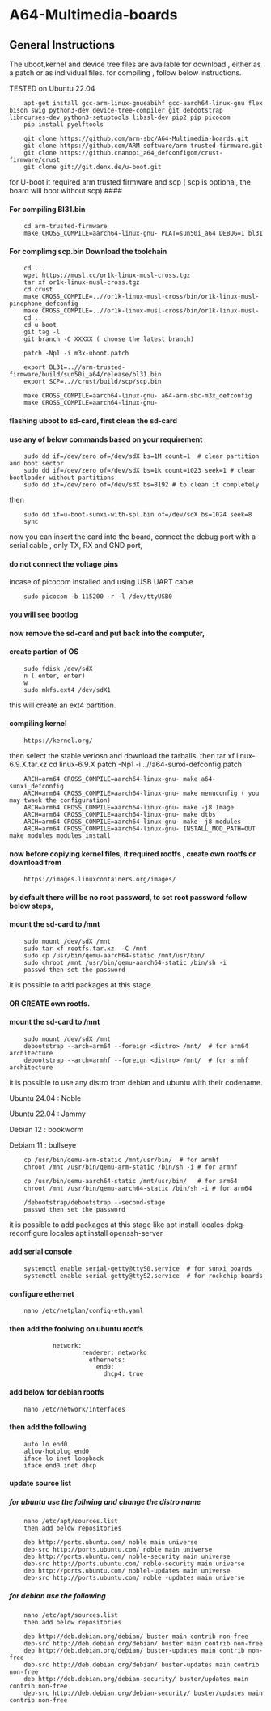 # A64-Multimedia-boards
## General Instructions
The uboot,kernel and device tree files are available for download , either as a patch or as individual files.
for compiling , follow below instructions.

TESTED on Ubuntu 22.04

        apt-get install gcc-arm-linux-gnueabihf gcc-aarch64-linux-gnu flex bison swig python3-dev device-tree-compiler git debootstrap libncurses-dev python3-setuptools libssl-dev pip2 pip picocom
        pip install pyelftools

        git clone https://github.com/arm-sbc/A64-Multimedia-boards.git
        git clone https://github.com/ARM-software/arm-trusted-firmware.git
        git clone https://github.cnanopi_a64_defconfigom/crust-firmware/crust
        git clone git://git.denx.de/u-boot.git

for U-boot it required arm trusted firmware and scp ( scp is optional, the board will boot without scp) ####
#### For compiling Bl31.bin ####

        cd arm-trusted-firmware
        make CROSS_COMPILE=aarch64-linux-gnu- PLAT=sun50i_a64 DEBUG=1 bl31
#### For complimg scp.bin Download the toolchain ###
        cd ...
        wget https://musl.cc/or1k-linux-musl-cross.tgz
        tar xf or1k-linux-musl-cross.tgz
        cd crust
        make CROSS_COMPILE=..//or1k-linux-musl-cross/bin/or1k-linux-musl- pinephone_defconfig
        make CROSS_COMPILE=..//or1k-linux-musl-cross/bin/or1k-linux-musl-
        cd ..
        cd u-boot
        git tag -l
        git branch -C XXXXX ( choose the latest branch) 

        patch -Np1 -i m3x-uboot.patch

        export BL31=..//arm-trusted-firmware/build/sun50i_a64/release/bl31.bin
        export SCP=..//crust/build/scp/scp.bin

        make CROSS_COMPILE=aarch64-linux-gnu- a64-arm-sbc-m3x_defconfig
        make CROSS_COMPILE=aarch64-linux-gnu-

#### flashing uboot to sd-card,  first clean the sd-card 
#### use any of below commands based on your requirement 

        sudo dd if=/dev/zero of=/dev/sdX bs=1M count=1  # clear partition and boot sector
        sudo dd if=/dev/zero of=/dev/sdX bs=1k count=1023 seek=1 # clear bootloader without partitions
        sudo dd if=/dev/zero of=/dev/sdX bs=8192 # to clean it completely

then

        sudo dd if=u-boot-sunxi-with-spl.bin of=/dev/sdX bs=1024 seek=8
        sync

now you can insert the card into the board, connect the debug port with a serial cable , only TX, RX and GND port,
#### do not connect the voltage pins
incase of picocom installed and using USB UART cable

        sudo picocom -b 115200 -r -l /dev/ttyUSB0

#### you will see bootlog

#### now remove the sd-card and put back into the computer,
#### create partion of OS ###
        sudo fdisk /dev/sdX
        n ( enter, enter) 
        w
        sudo mkfs.ext4 /dev/sdX1
this will create an ext4 partition.

#### compiling kernel 
        https://kernel.org/
then select the stable veriosn and download the tarballs.
then
        tar xf linux-6.9.X.tar.xz
        cd linux-6.9.X
        patch -Np1 -i ..//a64-sunxi-defconfig.patch

        ARCH=arm64 CROSS_COMPILE=aarch64-linux-gnu- make a64-sunxi_defconfig
        ARCH=arm64 CROSS_COMPILE=aarch64-linux-gnu- make menuconfig ( you may twaek the configuration)
        ARCH=arm64 CROSS_COMPILE=aarch64-linux-gnu- make -j8 Image
        ARCH=arm64 CROSS_COMPILE=aarch64-linux-gnu- make dtbs
        ARCH=arm64 CROSS_COMPILE=aarch64-linux-gnu- make -j8 modules
        ARCH=arm64 CROSS_COMPILE=aarch64-linux-gnu- INSTALL_MOD_PATH=OUT make modules modules_install

#### now before copiying kernel files, it required rootfs , create own rootfs or download from
        https://images.linuxcontainers.org/images/
#### by default there will be no root password, to set root password follow below steps,
#### mount the sd-card to /mnt
        sudo mount /dev/sdX /mnt
        sudo tar xf rootfs.tar.xz  -C /mnt
        sudo cp /usr/bin/qemu-aarch64-static /mnt/usr/bin/
        sudo chroot /mnt /usr/bin/qemu-aarch64-static /bin/sh -i
        passwd then set the password
it is possible to add packages at this stage.
#### OR CREATE own rootfs.
#### mount the sd-card to /mnt
        sudo mount /dev/sdX /mnt
        debootstrap --arch=arm64 --foreign <distro> /mnt/  # for arm64 architecture
        debootstrap --arch=armhf --foreign <distro> /mnt/  # for armhf architecture

it is possible to use any distro from debian and ubuntu with their codename.

Ubuntu 24.04 : Noble

Ubuntu 22.04 : Jammy

Debian 12  :  bookworm

Debiam 11  :  bullseye

        cp /usr/bin/qemu-arm-static /mnt/usr/bin/  # for armhf 
        chroot /mnt /usr/bin/qemu-arm-static /bin/sh -i # for armhf

        cp /usr/bin/qemu-aarch64-static /mnt/usr/bin/   # for arm64
        chroot /mnt /usr/bin/qemu-aarch64-static /bin/sh -i # for arm64

        /debootstrap/debootstrap --second-stage
        passwd then set the password
it is possible to add packages at this stage like
        apt install locales
        dpkg-reconfigure locales
        apt install openssh-server

#### add serial console
        systemctl enable serial-getty@ttyS0.service  # for sunxi boards
        systemctl enable serial-getty@ttyS2.service  # for rockchip boards
#### configure ethernet

        nano /etc/netplan/config-eth.yaml
#### then add the foolwing on ubuntu rootfs
                network:
                        renderer: networkd
                          ethernets:
                            end0:
                              dhcp4: true
#### add below for debian rootfs
        nano /etc/network/interfaces
#### then add the following
        auto lo end0
        allow-hotplug end0
        iface lo inet loopback
        iface end0 inet dhcp
#### update source list
##### for ubuntu use the follwing and change the distro name 
        nano /etc/apt/sources.list
        then add below repositories 
        
        deb http://ports.ubuntu.com/ noble main universe
        deb-src http://ports.ubuntu.com/ noble main universe
        deb http://ports.ubuntu.com/ noble-security main universe
        deb-src http://ports.ubuntu.com/ noble-security main universe
        deb http://ports.ubuntu.com/ noblel-updates main universe
        deb-src http://ports.ubuntu.com/ noble -updates main universe
##### for debian use the following
        nano /etc/apt/sources.list
        then add below repositories 
        
        deb http://deb.debian.org/debian/ buster main contrib non-free
        deb-src http://deb.debian.org/debian/ buster main contrib non-free
        deb http://deb.debian.org/debian/ buster-updates main contrib non-free
        deb-src http://deb.debian.org/debian/ buster-updates main contrib non-free
        deb http://deb.debian.org/debian-security/ buster/updates main contrib non-free
        deb-src http://deb.debian.org/debian-security/ buster/updates main contrib non-free
